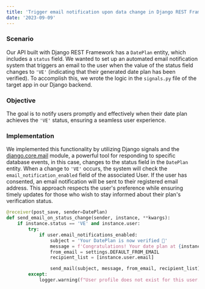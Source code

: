 ```yaml
---
title: 'Trigger email notification upon data change in Django REST Framework'
date: '2023-09-09'
---
```


### Scenario

Our API built with Django REST Framework has a `DatePlan` entity, which includes a `status` field. We wanted to set up an automated email notification system that triggers an email to the user when the value of the status field changes to `'VE'` (indicating that their generated date plan has been verified). To accomplish this, we wrote the logic in the `signals.py` file of the target app in our Django backend.

### Objective

The goal is to notify users promptly and effectively when their date plan achieves the `'VE'` status, ensuring a seamless user experience.

### Implementation

We implemented this functionality by utilizing Django signals and the [django.core.mail](https://docs.djangoproject.com/en/4.2/topics/email/#send-mail) module, a powerful tool for responding to specific database events, in this case, changes to the status field in the `DatePlan` entity. When a change to `'VE'` occurs, the system will check the `email_notification_enabled` field of the associated User. If the user has consented, an email notification will be sent to their registered email address. This approach respects the user's preference while ensuring timely updates for those who wish to stay informed about their plan's verification status.

```python
@receiver(post_save, sender=DatePlan)
def send_email_on_status_change(sender, instance, **kwargs):
    if instance.status == 'VE' and instance.user:
        try:
            if user.email_notifications_enabled:
                subject = 'Your DatePlan is now verified 🎉'
                message = f'Congratulations! Your date plan at {instance.plan.place} is now verified.'
                from_email = settings.DEFAULT_FROM_EMAIL
                recipient_list = [instance.user.email]

                send_mail(subject, message, from_email, recipient_list)
        except:
            logger.warning(f"User profile does not exist for this user. ID: {instance.user.id}")
```
